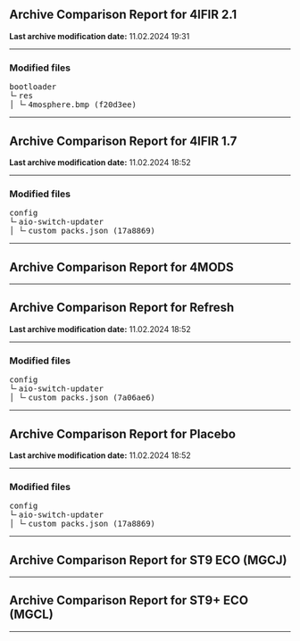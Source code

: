 <h2>Archive Comparison Report for <b>4IFIR 2.1 </b></h2><b>Last archive modification date:</b> 11.02.2024 19:31<hr>

<h3>Modified files</h3>
<pre>bootloader
└╴res
│ └╴4mosphere.bmp (f20d3ee)
</pre>
<hr>

<h2>Archive Comparison Report for <b>4IFIR 1.7</b></h2><b>Last archive modification date:</b> 11.02.2024 18:52<hr>

<h3>Modified files</h3>
<pre>config
└╴aio-switch-updater
│ └╴custom_packs.json (17a8869)
</pre>
<hr>

<h2>Archive Comparison Report for <b>4MODS</b></h2><hr>

<h2>Archive Comparison Report for <b>Refresh</b></h2><b>Last archive modification date:</b> 11.02.2024 18:52<hr>

<h3>Modified files</h3>
<pre>config
└╴aio-switch-updater
│ └╴custom_packs.json (7a06ae6)
</pre>
<hr>

<h2>Archive Comparison Report for <b>Placebo</b></h2><b>Last archive modification date:</b> 11.02.2024 18:52<hr>

<h3>Modified files</h3>
<pre>config
└╴aio-switch-updater
│ └╴custom_packs.json (17a8869)
</pre>
<hr>

<h2>Archive Comparison Report for <b>ST9 ECO (MGCJ)</b></h2><hr>

<h2>Archive Comparison Report for <b>ST9+ ECO (MGCL)</b></h2><hr>

